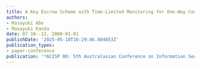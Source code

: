 ```yaml
---
title: A Key Escrow Scheme with Time-Limited Monitoring for One-Way Communication
authors:
- Masayuki Abe
- Masayuki Kanda
date: 07 10--12, 2000-01-01
publishDate: '2025-05-18T16:29:46.884653Z'
publication_types:
- paper-conference
publication: '*ACISP 00: 5th Australasian Conference on Information Security and Privacy*'
---
```

